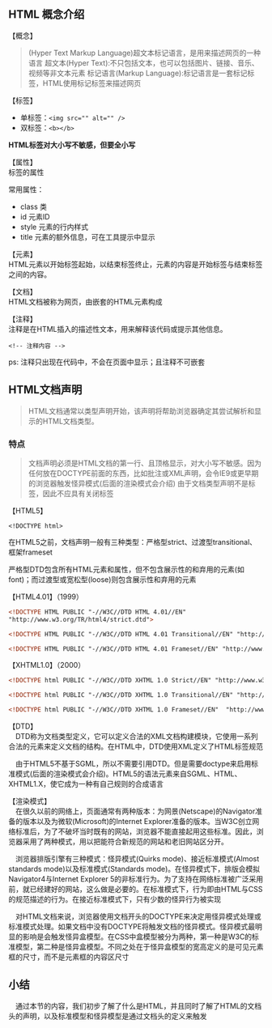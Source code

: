 ## HTML 概念介绍

【概念】  
> (Hyper Text Markup Language)超文本标记语言，是用来描述网页的一种语言
超文本(Hyper Text):不只包括文本，也可以包括图片、链接、音乐、视频等非文本元素
标记语言(Markup Language):标记语言是一套标记标签，HTML使用标记标签来描述网页

【标签】  
- 单标签：`<img src="" alt="" />`
- 双标签：`<b></b>`

**HTML标签对大小写不敏感，但要全小写**

【属性】  
标签的属性

常用属性：  
- class 类
- id 元素ID
- style 元素的行内样式
- title 元素的额外信息，可在工具提示中显示

【元素】  
HTML元素以开始标签起始，以结束标签终止，元素的内容是开始标签与结束标签之间的内容。

【文档】  
HTML文档被称为网页，由嵌套的HTML元素构成

【注释】  
注释是在HTML插入的描述性文本，用来解释该代码或提示其他信息。
```
<!-- 注释内容 -->
```
ps: 注释只出现在代码中，不会在页面中显示；且注释不可嵌套

## HTML文档声明
> HTML文档通常以类型声明开始，该声明将帮助浏览器确定其尝试解析和显示的HTML文档类型。

### 特点
> 文档声明必须是HTML文档的第一行、且顶格显示，对大小写不敏感。因为任何放在DOCTYPE前面的东西，比如批注或XML声明，会令IE9或更早期的浏览器触发怪异模式(后面的渲染模式会介绍)
由于文档类型声明不是标签，因此不应具有关闭标签

【HTML5】
```
<!DOCTYPE html>
```

在HTML5之前，文档声明一般有三种类型：严格型strict、过渡型transitional、框架frameset  

严格型DTD包含所有HTML元素和属性，但不包含展示性的和弃用的元素(如font)；而过渡型或宽松型(loose)则包含展示性和弃用的元素  

【HTML4.01】（1999）  
```html
<!DOCTYPE HTML PUBLIC "-//W3C//DTD HTML 4.01//EN"
"http://www.w3.org/TR/html4/strict.dtd">

<!DOCTYPE HTML PUBLIC "-//W3C//DTD HTML 4.01 Transitional//EN" "http://www.w3.org/TR/html4/loose.dtd">

<!DOCTYPE HTML PUBLIC "-//W3C//DTD HTML 4.01 Frameset//EN" "http://www.w3.org/TR/html4/frameset.dtd">
```

【XHTML1.0】（2000）
```html
<!DOCTYPE html PUBLIC "-//W3C//DTD XHTML 1.0 Strict//EN" "http://www.w3.org/TR/xhtml1/DTD/xhtml1-strict.dtd">

<!DOCTYPE html PUBLIC "-//W3C//DTD XHTML 1.0 Transitional//EN" "http://www.w3.org/TR/xhtml1/DTD/xhtml1-transitional.dtd">

<!DOCTYPE html PUBLIC "-//W3C//DTD XHTML 1.0 Frameset//EN"  "http://www.w3.org/TR/xhtml1/DTD/xhtml1-frameset.dtd">
```

【DTD】  
&ensp;&ensp;DTD称为文档类型定义，它可以定义合法的XML文档构建模块，它使用一系列合法的元素来定义文档的结构。在HTML中，DTD使用XML定义了HTML标签规范

&ensp;&ensp;由于HTML5不基于SGML，所以不需要引用DTD。但是需要doctype来启用标准模式(后面的渲染模式会介绍)。HTML5的语法元素来自SGML、HTML、XHTML1.X，使它成为一种有自己规则的合成语言

【渲染模式】  
&ensp;&ensp;在很久以前的网络上，页面通常有两种版本：为网景(Netscape)的Navigator准备的版本以及为微软(Microsoft)的Internet Explorer准备的版本。当W3C创立网络标准后，为了不破坏当时既有的网站，浏览器不能直接起用这些标准。因此，浏览器采用了两种模式，用以把能符合新规范的网站和老旧网站区分开。  

&ensp;&ensp;浏览器排版引擎有三种模式：怪异模式(Quirks mode)、接近标准模式(Almost standards mode)以及标准模式(Standards mode)。在怪异模式下，排版会模拟Navigator4与Internet Explorer 5的非标准行为。为了支持在网络标准被广泛采用前，就已经建好的网站，这么做是必要的。在标准模式下，行为即由HTML与CSS的规范描述的行为。在接近标准模式下，只有少数的怪异行为被实现

&ensp;&ensp;对HTML文档来说，浏览器使用文档开头的DOCTYPE来决定用怪异模式处理或标准模式处理。如果文档中没有DOCTYPE将触发文档的怪异模式。怪异模式最明显的影响是会触发怪异盒模型。在CSS中盒模型被分为两种，第一种是W3C的标准模型，第二种是怪异盒模型。不同之处在于怪异盒模型的宽高定义的是可见元素框的尺寸，而不是元素框的内容区尺寸

## 小结
&ensp;&ensp;通过本节的内容，我们初步了解了什么是HTML，并且同时了解了HTML的文档头的声明，以及标准模型和怪异模型是通过文档头的定义来触发
